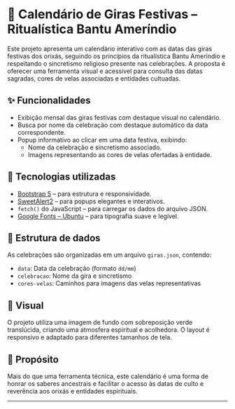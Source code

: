 # 📅 Calendário de Giras Festivas – Ritualística Bantu Ameríndio

Este projeto apresenta um calendário interativo com as datas das giras festivas dos orixás, seguindo os princípios da ritualística Bantu Ameríndio e respeitando o sincretismo religioso presente nas celebrações. A proposta é oferecer uma ferramenta visual e acessível para consulta das datas sagradas, cores de velas associadas e entidades cultuadas.

## ✨ Funcionalidades

- Exibição mensal das giras festivas com destaque visual no calendário.
- Busca por nome da celebração com destaque automático da data correspondente.
- Popup informativo ao clicar em uma data festiva, exibindo:
  - Nome da celebração e sincretismo associado.
  - Imagens representando as cores de velas ofertadas à entidade.

## 🧠 Tecnologias utilizadas

- [Bootstrap 5](https://getbootstrap.com/) – para estrutura e responsividade.
- [SweetAlert2](https://sweetalert2.github.io/) – para popups elegantes e interativos.
- `fetch()` do JavaScript – para carregar os dados do arquivo JSON.
- [Google Fonts – Ubuntu](https://fonts.google.com/specimen/Ubuntu) – para tipografia suave e legível.

## 📁 Estrutura de dados

As celebrações são organizadas em um arquivo `giras.json`, contendo:

- `data`: Data da celebração (formato `dd/mm`)
- `celebracao`: Nome da gira e sincretismo
- `cores-velas`: Caminhos para imagens das velas representativas

## 🎨 Visual

O projeto utiliza uma imagem de fundo com sobreposição verde translúcida, criando uma atmosfera espiritual e acolhedora. O layout é responsivo e adaptado para diferentes tamanhos de tela.

## 🙏 Propósito

Mais do que uma ferramenta técnica, este calendário é uma forma de honrar os saberes ancestrais e facilitar o acesso às datas de culto e reverência aos orixás e entidades espirituais.

---
